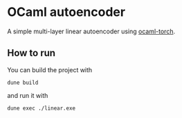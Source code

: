 # OCaml autoencoder

A simple multi-layer linear autoencoder using [ocaml-torch](https://github.com/LaurentMazare/ocaml-torch).

## How to run

You can build the project with

`dune build`

and run it with

`dune exec ./linear.exe`
